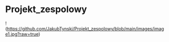 # Projekt_zespolowy
!(https://github.com/JakubTynski/Projekt_zespolowy/blob/main/images/image1.jpg?raw=true)
